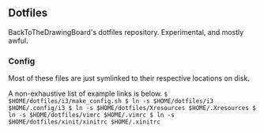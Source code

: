 ## Dotfiles

BackToTheDrawingBoard's dotfiles repository. Experimental, and mostly awful.

### Config

Most of these files are just symlinked to their respective locations on disk.


A non-exhaustive list of example links is below.
`
$ $HOME/dotfiles/i3/make_config.sh
$ ln -s $HOME/dotfiles/i3 $HOME/.config/i3
$ ln -s $HOME/dotfiles/Xresources $HOME/.Xresources
$ ln -s $HOME/dotfiles/vimrc $HOME/.vimrc
$ ln -s $HOME/dotfiles/xinit/xinitrc $HOME/.xinitrc
`
